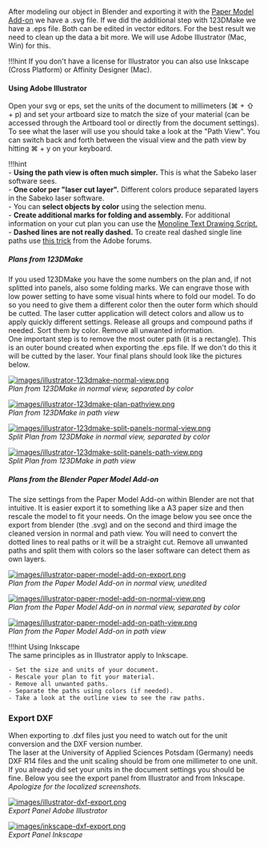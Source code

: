 
After modeling our object in Blender and exporting it with the [Paper Model Add-on](paper-model-add-on) we have a .svg file. If we did the additional step with 123DMake we have a .eps file. Both can be edited in vector editors. For the best result we need to clean up the data a bit more. We will use Adobe Illustrator (Mac, Win) for this.  

!!!hint
    If you don't have a license for Illustrator you can also use Inkscape (Cross Platform) or Affinity Designer (Mac).  


#### Using Adobe Illustrator  

Open your svg or eps, set the units of the document to millimeters (⌘ + ⇧ + p) and set your artboard size to match the size of your material (can be accessed through the Artboard tool or directly from the document settings). To see what the laser will use you should take a look at the "Path View". You can switch back and forth between the visual view and the path view by hitting ⌘ + y on your keyboard. 


!!!hint  
    - __Using the path view is often much simpler.__ This is what the Sabeko laser software sees.   
    - __One color per "laser cut layer".__ Different colors produce separated layers in the Sabeko laser software.  
    - You can __select objects by color__ using the selection menu.  
    - __Create additional marks for folding and assembly.__ For additional information on your cut plan you can use the [Monoline Text Drawing Script.](https://forums.adobe.com/message/4907404)  
    - __Dashed lines are not really dashed.__ To create real dashed single line paths use [this trick](https://forums.adobe.com/message/3657306) from the Adobe forums.  

##### Plans from 123DMake  

If you used 123DMake you have the some numbers on the plan and, if not splitted into panels, also some folding marks. We can engrave those with low power setting to have some visual hints where to fold our model. To do so you need to give them a different color then the outer form which should be cutted. The laser cutter application will detect colors and allow us to apply quickly different settings. Release all groups and compound paths if needed. Sort them by color. Remove all unwanted information.  
One important step is to remove the most outer path (it is a rectangle). This is an outer bound created when exporting the .eps file. If we don't do this it will be cutted by the laser. Your final plans should look like the pictures below.  



[![images/illustrator-123dmake-normal-view.png](images/illustrator-123dmake-normal-view.png)](images/illustrator-123dmake-normal-view.png)  
_Plan from 123DMake in normal view, separated by color_


[![images/illustrator-123dmake-plan-pathview.png](images/illustrator-123dmake-plan-pathview.png)](images/illustrator-123dmake-plan-pathview.png)  
_Plan from 123DMake in path view_


[![images/illustrator-123dmake-split-panels-normal-view.png](images/illustrator-123dmake-split-panels-normal-view.png)](images/illustrator-123dmake-split-panels-normal-view.png)  
_Split Plan from 123DMake in normal view, separated by color_

[![images/illustrator-123dmake-split-panels-path-view.png](images/illustrator-123dmake-split-panels-path-view.png)](images/illustrator-123dmake-split-panels-path-view.png)  
_Split Plan from 123DMake in path view_

##### Plans from the Blender Paper Model Add-on  

The size settings from the Paper Model Add-on within Blender are not that intuitive. It is easier export it to something like a A3 paper size and then rescale the model to fit your needs. On the image below you see once the export from blender (the .svg) and on the second and third image the cleaned version in normal and path view. You will need to convert the dotted lines to real paths or it will be a straight cut. Remove all unwanted paths and split them with colors so the laser software can detect them as own layers.  

[![images/illustrator-paper-model-add-on-export.png](images/illustrator-paper-model-add-on-export.png)](images/illustrator-paper-model-add-on-export.png)  
_Plan from the Paper Model Add-on in normal view, unedited_

[![images/illustrator-paper-model-add-on-normal-view.png](images/illustrator-paper-model-add-on-normal-view.png)](images/illustrator-paper-model-add-on-normal-view.png)  
_Plan from the Paper Model Add-on in normal view, separated by color_

[![images/illustrator-paper-model-add-on-path-view.png](images/illustrator-paper-model-add-on-path-view.png)](images/illustrator-paper-model-add-on-path-view.png)  
_Plan from the Paper Model Add-on in path view_



!!!hint
    Using Inkscape  
    The same principles as in Illustrator apply to Inkscape.  

    - Set the size and units of your document.  
    - Rescale your plan to fit your material.  
    - Remove all unwanted paths.  
    - Separate the paths using colors (if needed).  
    - Take a look at the outline view to see the raw paths.  

### Export DXF  

When exporting to .dxf files just you need to watch out for the unit conversion and the DXF version number.  
The laser at the University of Applied Sciences Potsdam (Germany) needs DXF R14 files and the unit scaling should be from one millimeter to one unit. If you already did set your units in the document settings you should be fine. Below you see the export panel from Illustrator and from Inkscape. _Apologize for the localized screenshots._  

[![images/illustrator-dxf-export.png](images/illustrator-dxf-export.png)](images/illustrator-dxf-export.png)  
_Export Panel Adobe Illustrator_

[![images/inkscape-dxf-export.png](images/inkscape-dxf-export.png)](images/inkscape-dxf-export.png)  
_Export Panel Inkscape_
